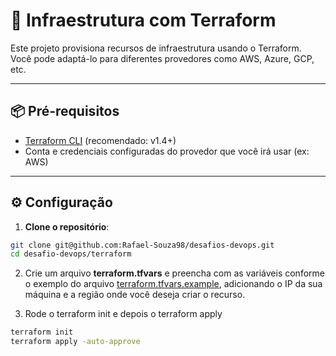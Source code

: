 # 🚀 Infraestrutura com Terraform

Este projeto provisiona recursos de infraestrutura usando o Terraform.  
Você pode adaptá-lo para diferentes provedores como AWS, Azure, GCP, etc.

---

## 📦 Pré-requisitos

- [Terraform CLI](https://www.terraform.io/downloads.html) (recomendado: v1.4+)
- Conta e credenciais configuradas do provedor que você irá usar (ex: AWS)

---

## ⚙️ Configuração

1. **Clone o repositório**:

```bash
git clone git@github.com:Rafael-Souza98/desafios-devops.git
cd desafio-devops/terraform
```

2. Crie um arquivo **terraform.tfvars** e preencha com as variáveis conforme o exemplo do arquivo [terraform.tfvars.example](terraform.tfvars.example), adicionando o IP da sua máquina e a região onde você deseja criar o recurso.

3. Rode o terraform init e depois o terraform apply
```bash
terraform init
terraform apply -auto-approve
```





